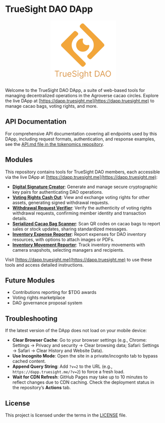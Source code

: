 # TrueSight DAO DApp

<div align="center">
  <img height="200px" src="https://github.com/TrueSightDAO/.github/blob/main/assets/20240612_truesight_dao_logo_square.png?raw=true" alt="TrueSight DAO Logo"/>
</div>

Welcome to the TrueSight DAO DApp, a suite of web-based tools for managing decentralized operations in the Agroverse cacao circles. Explore the live DApp at [https://dapp.truesight.me](https://dapp.truesight.me) to manage cacao bags, voting rights, and more.

## API Documentation

For comprehensive API documentation covering all endpoints used by this DApp, including request formats, authentication, and response examples, see the [API.md file in the tokenomics repository](https://github.com/TrueSightDAO/tokenomics/blob/main/API.md).

## Modules

This repository contains tools for TrueSight DAO members, each accessible via the live DApp at [https://dapp.truesight.me](https://dapp.truesight.me):

- **[Digital Signature Creator](./create_signature.html)**: Generate and manage secure cryptographic key pairs for authenticating DAO operations.
- **[Voting Rights Cash Out](./withdraw_voting_rights.html)**: View and exchange voting rights for other assets, generating signed withdrawal requests.
- **[Withdrawal Request Verifier](./verify_request.html)**: Verify the authenticity of voting rights withdrawal requests, confirming member identity and transaction details.
- **[Serialized Cacao Bag Scanner](./scanner.html)**: Scan QR codes on cacao bags to report sales or stock updates, sharing standardized messages.
- **[Inventory Expense Reporter](./report_dao_expenses.html)**: Report expenses for DAO inventory resources, with options to attach images or PDFs.
- **[Inventory Movement Reporter](./report_inventory_movement.html)**: Track inventory movements with camera snapshots, selecting managers and recipients.

Visit [https://dapp.truesight.me](https://dapp.truesight.me) to use these tools and access detailed instructions.

## Future Modules
- Contributions reporting for $TDG awards
- Voting rights marketplace
- DAO governance proposal system

## Troubleshooting
If the latest version of the DApp does not load on your mobile device:
- **Clear Browser Cache**: Go to your browser settings (e.g., Chrome: Settings → Privacy and security → Clear browsing data; Safari: Settings → Safari → Clear History and Website Data).
- **Use Incognito Mode**: Open the site in a private/incognito tab to bypass cached content.
- **Append Query String**: Add `?v=2` to the URL (e.g., `https://dapp.truesight.me/?v=2`) to force a fresh load.
- **Wait for CDN Refresh**: GitHub Pages may take up to 10 minutes to reflect changes due to CDN caching. Check the deployment status in the repository’s **Actions** tab.

## License
This project is licensed under the terms in the [LICENSE](./LICENSE) file.
